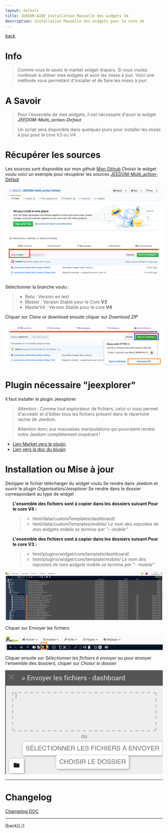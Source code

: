 ```yaml
---
layout: default
title: JEEDOM-AIDE Installation Manuelle des widgets V4
description: Installation Manuelle des widgets pour le core V4
---
```

[back](./)
# Info
<blockquote>
Comme vous le savez le market widget disparu. Si vous voulez continuer à utiliser mes widgets et avoir les mises à jour.
Voici une méthode vous permetant d'installer et de faire les mises à jour.
</blockquote>

# A Savoir
<blockquote>
Pour l'ensemble de mes widgets, il est nécessaire d'avoir le widget <b><i>JEEDOM-Multi_action-Defaut</i></b>

Un script sera disponible dans quelques jours pour installer les mises à jour pour le core V3 ou V4
</blockquote>

# Récupérer les sources
Les sources sont disponible sur mon github
<a href="https://github.com/JEALG">Mon Github</a>
Choisir le widget voulu
voici un exemple pour récupèrer les sources
<a href="https://github.com/JEALG/JEEDOM-Multi_action-Defaut">JEEDOM-Multi_action-Defaut</a>
<p><img src="../img/AIDE_V4_Github_branche_1.png" alt="Choix Branche" /></p>
Sélectionner la branche voulu :
<blockquote>
    <ul>
        <li>Beta : Version en test</li>
        <li>Master : Version Stable pour le Core <b>V3</b></li>
        <li>MasterV4 : Version Stable pour le core <b>V4</b></li>
    </ul>
</blockquote>
Cliquer sur <i>Clone or download</i> ensuite cliquer sur <i>Download ZIP</i>
<p><img src="../img/AIDE_V4_Github_branche_2.png" alt="Download" /></p>

# Plugin nécessaire "jeexplorer"
Il faut installer le plugin Jeexplorer
> Attention : Comme tout explorateur de fichiers, celui-ci vous permet d'accéder et d'éditer tous les fichiers présent dans le répertoire racine de Jeedom.

> Attention donc aux mauvaises manipulations qui pourraient rendre votre Jeedom complètement inopérant !

<ul>
    <li><a href="https://www.jeedom.com/market/index.php?v=d&p=market&type=plugin&categorie=programming&&name=JeeXplorer">Lien Market vers le plugin</a></li>
    <li><a href="https://kiboost.github.io/jeedom_docs/plugins/jeexplorer/fr_FR/">Lien vers la doc du plugin</a></li>
</ul>

# Installation ou Mise à jour
Dézipper le fichier télécharger du widget voulu
Se rendre dans Jeedom et ouvrir le plugin <i>Organisation/Jeexplorer</i>
Se rendre dans le dossier correspondant au type de widget
<ul>
  <b>L'ensemble des fichiers sont à copier dans les dossiers suivant Pour le core V4 :</b>
    <blockquote>
        <ul>
            <li>html/data/customTemplates/dashboard/</li>
            <li>html/data/customTemplates/mobile/ <i>Le nom des reposites de mes widgets mobile se termine par "--mobile"</i></li>
        </ul>
    </blockquote>
</ul>

<ul>
  <b>L'ensemble des fichiers sont à copier dans les dossiers suivant Pour le core V3 :</b>
    <blockquote>
        <ul>
            <li>html/plugins/widget/core/template/dashboard/</li>
            <li>html/plugins/widget/core/template/mobile/ <i>Le nom des reposites de mes widgets mobile se termine par "--mobile"</i></li>
        </ul>
    </blockquote>
</ul>

<p><img src="../img/AIDE_V4_ADD_Widget_1.png" alt="ADD" /></p>
Cliquer sur Envoyer les fichiers
<p><img src="../img/AIDE_V4_ADD_Widget_2.png" alt="ADD" /></p>
Cliquer ensuite sur <i>Sélectionner les fichiers à envoyer</i> ou pour envoyer l'ensemble des dossiers, cliquer sur <i>Choisir le dossier</i>
<p><img src="../img/AIDE_V4_ADD_Widget_3.png" alt="ADD" /></p>
<hr />

# Changelog
<a href="https://github.com/JEALG/JEEDOM-Widget_JAG-doc/commits/master">Changelog DOC</a>

<hr />
[back](./)